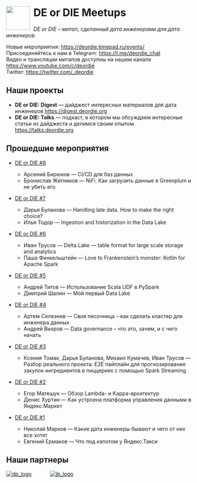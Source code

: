 # <img src="https://user-images.githubusercontent.com/408149/113920628-af5bbb80-97ed-11eb-91df-523cf5d27254.png" width="64" style="float: left; margin-right: 10px;"> DE or DIE Meetups

_DE or DIE – митап, сделанный дата инженерами для дата инженеров._

Новые мероприятия: <https://deordie.timepad.ru/events/>  
Присоединяйтесь к нам в Telegram: <https://t.me/deordie_chat>  
Видео и трансляции митапов доступны на нашем канале <https://www.youtube.com/c/deordie>  
Twitter: https://twitter.com/_deordie

## Наши проекты
- __DE or DIE: Digest__ — дайджест интересных материалов для дата инженеров <https://digest.deordie.org>
- __DE or DIE: Talks__ — подкаст, в котором мы обсуждаем интересные статьи из дайджеста и делимся своим опытом <https://talks.deordie.org>

## Прошедшие мероприятия

- [DE or DIE #8](meetups/08)  
  - Арсений Бирюков — CI/CD для баз данных
  - Бронислав Житников — NiFi. Как загрузить данные в Greenplum и не убить его

- [DE or DIE #7](meetups/07)  
  - Дарья Буланова — Handling late data. How to make the right choice?
  - Илья Тодор — Ingestion and historization in the Data Lake

- [DE or DIE #6](meetups/06)  
  - Иван Трусов — Delta Lake — table format for large scale storage and analytics
  - Паша Финкельштейн — Love to Frankenstein’s monster: Kotlin for Apache Spark

- [DE or DIE #5](meetups/05)  
  - Андрей Титов — Использование Scala UDF в PySpark
  - Дмитрий Шалин — Мой первый Data Lake

- [DE or DIE #4](meetups/04)  
  - Артем Селезнев — Своя песочница – как сделать кластер для инженера данных
  - Андрей Вихров — Data governance – что это, зачем, и с чего начать

- [DE or DIE #3](meetups/03)  
  - Ксения Томак, Дарья Буланова, Михаил Кумачев, Иван Трусов — Разбор реального проекта: E2E пайплайн для прогнозирования закупок ингредиентов в пиццериях c помощью Spark Streaming

- [DE or DIE #2](meetups/02)  
  - Егор Матешук — Обзор Lambda- и Kappa-архитектур
  - Денис Хуртин — Как устроена платформа управления данными в Яндекс.Маркет

- [DE or DIE #1](meetups/01)  
  - Николай Марков — Какие дата инженеры бывают и чего от них все хотят
  - Евгений Ермаков — Что под капотом у Яндекс.Такси

## Наши партнеры

[![dp_logo]][dp_link]
&emsp;&emsp;&emsp;
[![jb_logo]][jb_link]


[dp_link]: https://dodopizza.dev/ "Dodo Pizza Engineering"
[dp_logo]: https://user-images.githubusercontent.com/408149/113920289-407e6280-97ed-11eb-8de8-775148b9eca4.png "Dodo Pizza Engineering"
[jb_link]: https://www.jetbrains.com/ "JetBrains"
[jb_logo]: https://user-images.githubusercontent.com/408149/113920485-81767700-97ed-11eb-8883-2096fc9873ed.png "JetBrains"
